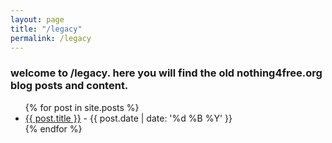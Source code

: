 ```yaml
---
layout: page
title: "/legacy"
permalink: /legacy
---
```


### welcome to /legacy. here you will find the old nothing4free.org blog posts and content.

<ul>
  {% for post in site.posts %}
    <li>
      <a href="{{ post.url }}">{{ post.title }}</a> - {{ post.date | date: '%d %B %Y' }}
    </li>
  {% endfor %}
</ul>